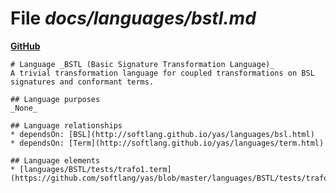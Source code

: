 # File _docs/languages/bstl.md_
**[GitHub](https://github.com/softlang/yas/blob/master/docs/languages/bstl.md)**
```
# Language _BSTL (Basic Signature Transformation Language)_
A trivial transformation language for coupled transformations on BSL signatures and conformant terms.

## Language purposes
_None_

## Language relationships
* dependsOn: [BSL](http://softlang.github.io/yas/languages/bsl.html)
* dependsOn: [Term](http://softlang.github.io/yas/languages/term.html)

## Language elements
* [languages/BSTL/tests/trafo1.term](https://github.com/softlang/yas/blob/master/languages/BSTL/tests/trafo1.term)
```
